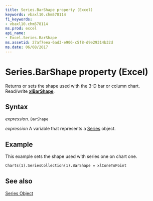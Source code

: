 ```yaml
---
title: Series.BarShape property (Excel)
keywords: vbaxl10.chm578114
f1_keywords:
- vbaxl10.chm578114
ms.prod: excel
api_name:
- Excel.Series.BarShape
ms.assetid: 27af7eea-6ad3-e906-c5f8-d9e29314b32d
ms.date: 06/08/2017
---
```



# Series.BarShape property (Excel)

Returns or sets the shape used with the 3-D bar or column chart. Read/write  **[xlBarShape](Excel.XlBarShape.md)**.


## Syntax

 _expression_. `BarShape`

 _expression_ A variable that represents a [Series](Excel.Series-graph-object.md) object.


## Example

This example sets the shape used with series one on chart one.


```vb
Charts(1).SeriesCollection(1).BarShape = xlConeToPoint
```


## See also


[Series Object](Excel.Series(object).md)

